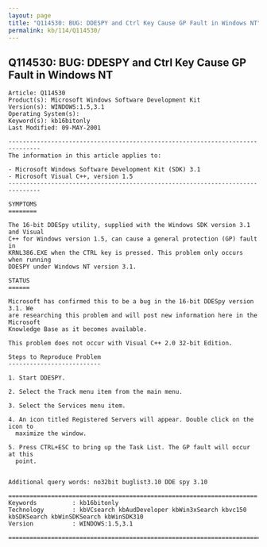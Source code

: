 ```yaml
---
layout: page
title: "Q114530: BUG: DDESPY and Ctrl Key Cause GP Fault in Windows NT"
permalink: kb/114/Q114530/
---
```


## Q114530: BUG: DDESPY and Ctrl Key Cause GP Fault in Windows NT

	Article: Q114530
	Product(s): Microsoft Windows Software Development Kit
	Version(s): WINDOWS:1.5,3.1
	Operating System(s): 
	Keyword(s): kb16bitonly
	Last Modified: 09-MAY-2001
	
	-------------------------------------------------------------------------------
	The information in this article applies to:
	
	- Microsoft Windows Software Development Kit (SDK) 3.1 
	- Microsoft Visual C++, version 1.5 
	-------------------------------------------------------------------------------
	
	SYMPTOMS
	========
	
	The 16-bit DDESpy utility, supplied with the Windows SDK version 3.1 and Visual
	C++ for Windows version 1.5, can cause a general protection (GP) fault in
	KRNL386.EXE when the CTRL key is pressed. This problem only occurs when running
	DDESPY under Windows NT version 3.1.
	
	STATUS
	======
	
	Microsoft has confirmed this to be a bug in the 16-bit DDESpy version 3.1. We
	are researching this problem and will post new information here in the Microsoft
	Knowledge Base as it becomes available.
	
	This problem does not occur with Visual C++ 2.0 32-bit Edition.
	
	Steps to Reproduce Problem
	--------------------------
	
	1. Start DDESPY.
	
	2. Select the Track menu item from the main menu.
	
	3. Select the Services menu item.
	
	4. An icon titled Registered Servers will appear. Double click on the icon to
	  maximize the window.
	
	5. Press CTRL+ESC to bring up the Task List. The GP fault will occur at this
	  point.
	
	
	Additional query words: no32bit buglist3.10 DDE spy 3.10
	
	======================================================================
	Keywords          : kb16bitonly 
	Technology        : kbVCsearch kbAudDeveloper kbWin3xSearch kbvc150 kbSDKSearch kbWinSDKSearch kbWinSDK310
	Version           : WINDOWS:1.5,3.1
	
	=============================================================================
	
